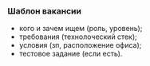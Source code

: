 ### Шаблон вакансии
- кого и зачем ищем (роль, уровень);
- требования (технолоческий стек);
- условия (зп, расположение офиса);
- тестовое задание (если есть).
